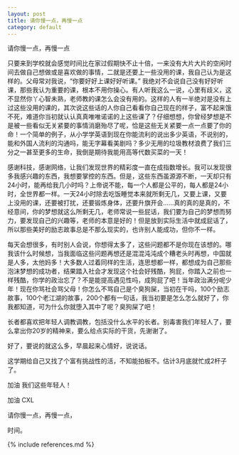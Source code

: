 ```yaml
---
layout: post
title: 请你慢一点，再慢一点
category: default
---
```

请你慢一点，再慢一点

只要来到学校就会感觉时间比在家过假期快不止十倍，一来没有大片大片的空闲时间去做自己想做或是喜欢做的事情，二就是还要上一些没用的课，我自己认为是这样的。父母常对我说，“你要好好上课好好听课。” 我绝对不会说自己没有好好听课，那些我认为重要的课，根本不用你操心。有人听我这么一说，心里有歧义，这不显然你丫心智未熟，老师教的课怎么会没有用的。这样的人有一半绝对是没有上过这些没用的课的，其次说这些话的人你自己看看你自己现在的样子，富不起来饿不死，难道你当初就认认真真唯唯诺诺的上这些课了？仔细想想，你曾经梦想是不是被一些看似无关紧要的事情消磨殆尽了呢，恰是这些无关紧要一点一点要了你的命！一个简单的例子，从小学学英语到现在你能流利的说出多少英语，不说别的，能和外国人流利的沟通吗，能无字幕看美剧吗？多少无用的垃圾教材浪费了我们三分之一甚至更多的生命，我倒是期待我能用高等代数买菜的一天！

感谢科技，感谢网络，让我们发现世界的精彩度一直在成指数增长。我可以发现很多我感兴趣的东西，我想要掌控的东西。但是，这些东西虽源源不断，一天却只有24小时，能再给我几小时吗？上帝说不能，每一个人都是公平的，每人都是24小时，全世界都一样。一天24小时除去吃饭睡觉本来就所剩无几，又要上课，又要上没用的课，还要被打扰，还要锻炼身体，还要升旗开会......真的真的是真的，不经意间，你的梦想就这么所剩无几，老师常说一些屁话，我们要为自己的梦想而努力，要发现自己的兴趣等，老师的本意是好的！但是放到实际生活中就成屁话了，所以那些美好的励志故事总是不那么现实的，也许别人能成功，但你不一样。

每天会想很多，有时别人会说，你想得太多了，这些问题都不是你现在该想的。哪我该什么时候想，当我面临这些问题再想还是混混沌沌成个糟老头时再想，中国就是人多，太他妈多！大多数人过着同样的生活，连思想都一样，都想成为自己那些泡沫梦想的成功者，结果踏入社会才发现这个社会好残酷，狗屁，你踏入之前也一样残酷，你学的政治忘了？不是能提高遇见性吗，成狗屁了吧！当年政治满分呢少年！现在你骂社会骂父母！你怎么不骂自己是个臭狗屎，当初在干吗，100个励志故事，100个老江湖的故事，200个都有一句话，我当初要是怎么怎么就好了，你我都知道，可为什么你就堕入其中了呢？臭狗屎了吧！

长者都喜欢把年轻人调教调教，包括没什么水平的长者。别毒害我们年轻人了，要么拿出你20岁的精神来，要么给点实际的干货，先谢谢了。

好了，要说的就这么多，早晨起来心情好，说说话。

这学期给自己又找了个富有挑战性的活，不知能拍板不。估计3月底就忙成2杆子了。

加油 我们这些年轻人！

加油 CXL

请你慢一点，再慢一点，

时间。


{% include references.md %}
